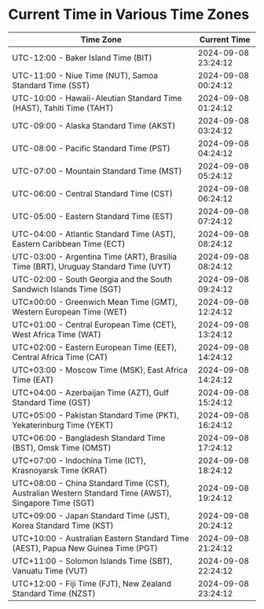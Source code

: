 # Current Time in Various Time Zones

| Time Zone | Current Time |
|-----------|--------------|
| UTC-12:00 - Baker Island Time (BIT) | 2024-09-08 23:24:12 |
| UTC-11:00 - Niue Time (NUT), Samoa Standard Time (SST) | 2024-09-08 00:24:12 |
| UTC-10:00 - Hawaii-Aleutian Standard Time (HAST), Tahiti Time (TAHT) | 2024-09-08 01:24:12 |
| UTC-09:00 - Alaska Standard Time (AKST) | 2024-09-08 03:24:12 |
| UTC-08:00 - Pacific Standard Time (PST) | 2024-09-08 04:24:12 |
| UTC-07:00 - Mountain Standard Time (MST) | 2024-09-08 05:24:12 |
| UTC-06:00 - Central Standard Time (CST) | 2024-09-08 06:24:12 |
| UTC-05:00 - Eastern Standard Time (EST) | 2024-09-08 07:24:12 |
| UTC-04:00 - Atlantic Standard Time (AST), Eastern Caribbean Time (ECT) | 2024-09-08 08:24:12 |
| UTC-03:00 - Argentina Time (ART), Brasília Time (BRT), Uruguay Standard Time (UYT) | 2024-09-08 08:24:12 |
| UTC-02:00 - South Georgia and the South Sandwich Islands Time (SGT) | 2024-09-08 09:24:12 |
| UTC±00:00 - Greenwich Mean Time (GMT), Western European Time (WET) | 2024-09-08 12:24:12 |
| UTC+01:00 - Central European Time (CET), West Africa Time (WAT) | 2024-09-08 13:24:12 |
| UTC+02:00 - Eastern European Time (EET), Central Africa Time (CAT) | 2024-09-08 14:24:12 |
| UTC+03:00 - Moscow Time (MSK), East Africa Time (EAT) | 2024-09-08 14:24:12 |
| UTC+04:00 - Azerbaijan Time (AZT), Gulf Standard Time (GST) | 2024-09-08 15:24:12 |
| UTC+05:00 - Pakistan Standard Time (PKT), Yekaterinburg Time (YEKT) | 2024-09-08 16:24:12 |
| UTC+06:00 - Bangladesh Standard Time (BST), Omsk Time (OMST) | 2024-09-08 17:24:12 |
| UTC+07:00 - Indochina Time (ICT), Krasnoyarsk Time (KRAT) | 2024-09-08 18:24:12 |
| UTC+08:00 - China Standard Time (CST), Australian Western Standard Time (AWST), Singapore Time (SGT) | 2024-09-08 19:24:12 |
| UTC+09:00 - Japan Standard Time (JST), Korea Standard Time (KST) | 2024-09-08 20:24:12 |
| UTC+10:00 - Australian Eastern Standard Time (AEST), Papua New Guinea Time (PGT) | 2024-09-08 21:24:12 |
| UTC+11:00 - Solomon Islands Time (SBT), Vanuatu Time (VUT) | 2024-09-08 22:24:12 |
| UTC+12:00 - Fiji Time (FJT), New Zealand Standard Time (NZST) | 2024-09-08 23:24:12 |
